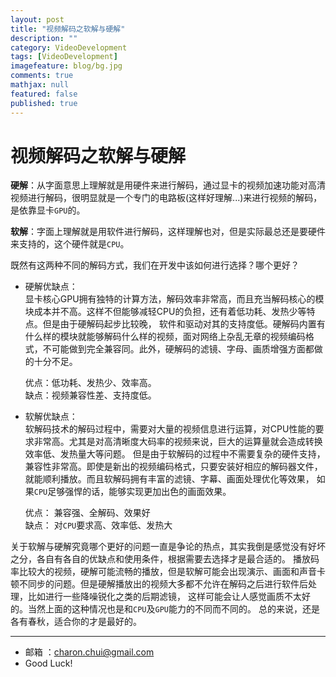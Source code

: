 ```yaml
---
layout: post
title: "视频解码之软解与硬解"
description: ""
category: VideoDevelopment
tags: [VideoDevelopment]
imagefeature: blog/bg.jpg
comments: true
mathjax: null
featured: false
published: true
---
```


视频解码之软解与硬解
===

**硬解**：从字面意思上理解就是用硬件来进行解码，通过显卡的视频加速功能对高清视频进行解码，很明显就是一个专门的电路板(这样好理解...)来进行视频的解码，是依靠显卡`GPU`的。                    

**软解**：字面上理解就是用软件进行解码，这样理解也对，但是实际最总还是要硬件来支持的，这个硬件就是`CPU`。

既然有这两种不同的解码方式，我们在开发中该如何进行选择？哪个更好？                     

- 硬解优缺点：                      
	显卡核心GPU拥有独特的计算方法，解码效率非常高，而且充当解码核心的模块成本并不高。这样不但能够减轻CPU的负担，还有着低功耗、发热少等特点。但是由于硬解码起步比较晚，
	软件和驱动对其的支持度低。硬解码内置有什么样的模块就能够解码什么样的视频，面对网络上杂乱无章的视频编码格式，不可能做到完全兼容同。此外，硬解码的滤镜、字母、画质增强方面都做的十分不足。
                               
    优点：低功耗、发热少、效率高。              
	缺点：视频兼容性差、支持度低。                

- 软解优缺点：                    
    软解码技术的解码过程中，需要对大量的视频信息进行运算，对CPU性能的要求非常高。尤其是对高清晰度大码率的视频来说，巨大的运算量就会造成转换效率低、发热量大等问题。
	但是由于软解码的过程中不需要复杂的硬件支持，兼容性非常高。即使是新出的视频编码格式，只要安装好相应的解码器文件，就能顺利播放。而且软解码拥有丰富的滤镜、字幕、画面处理优化等效果，
	如果`CPU`足够强悍的话，能够实现更加出色的画面效果。
	                  
    优点：  兼容强、全解码、效果好              
	缺点：  对`CPU`要求高、效率低、发热大                 

	          
关于软解与硬解究竟哪个更好的问题一直是争论的热点，其实我倒是感觉没有好坏之分，各自有各自的优缺点和使用条件，根据需要去选择才是最合适的。 
播放码率比较大的视频，硬解可能流畅的播放，但是软解可能会出现演示、画面和声音卡顿不同步的问题。但是硬解播放出的视频大多都不允许在解码之后进行软件后处理，比如进行一些降噪锐化之类的后期滤镜，
这样可能会让人感觉画质不太好的。当然上面的这种情况也是和`CPU`及`GPU`能力的不同而不同的。 总的来说，还是各有春秋，适合你的才是最好的。 

    
---

- 邮箱 ：charon.chui@gmail.com  
- Good Luck! 
